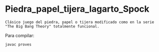 # Piedra_papel_tijera_lagarto_Spock

```
Clásico juego del piedra, papel o tijera modificado como en la serie "The Big Bang Theory" totalmente funcional.
```

Para compilar:

```
javac proves

```
